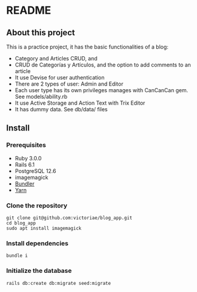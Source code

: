 # README

## About this project

This is a practice project, it has the basic functionalities of a blog:
- Category and Articles CRUD, and 
- CRUD de Categorías y Artículos, and the option to add comments to an article
- It use Devise for user authentication
- There are 2 types of user: Admin and Editor
- Each user type has its own privileges manages with CanCanCan gem. See models/ability.rb
- It use Active Storage and Action Text with Trix Editor
- It has dummy data. See db/data/ files
## Install

### Prerequisites

- Ruby 3.0.0
- Rails 6.1
- PostgreSQL 12.6 
- imagemagick
- [Bundler](https://github.com/bundler/bundler)
- [Yarn](https://github.com/yarnpkg/yarn)

### Clone the repository

```shell
git clone git@github.com:victoriae/blog_app.git
cd blog_app
sudo apt install imagemagick
```

### Install dependencies

```shell
bundle i
```

### Initialize the database

```shell
rails db:create db:migrate seed:migrate
```
